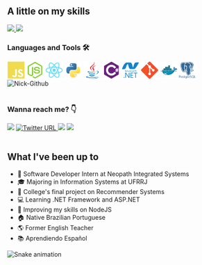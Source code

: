 <div>
      <h2>A little on my skills</h2>
      <div>
        <div>
          <a href="https://github.com/nicolastmaia">
            <img
              height="160em"
              src="https://github-readme-stats.vercel.app/api?username=nicolastmaia&show_icons=true&theme=dracula&include_all_commits=true&count_private=true"
            />
            <img
              height="160em"
              src="https://github-readme-stats.vercel.app/api/top-langs/?username=nicolastmaia&layout=compact&langs_count=7&theme=dracula"
            />
          </a>
        </div>
        <div
          display="flex"
          direction="row"
        >
          <div>
            <h3>Languages and Tools 🛠</h3>
            <div>
              <img
                align="center"
                alt="Nick-Js"
                height="40"
                width="40"
                src="https://raw.githubusercontent.com/devicons/devicon/master/icons/javascript/javascript-plain.svg"
              />
              <img
                align="center"
                alt="Nick-NodeJS"
                height="40"
                width="40"
                src="https://raw.githubusercontent.com/devicons/devicon/master/icons/nodejs/nodejs-original.svg"
              />
              <img
                align="center"
                alt="Nick-React"
                height="40"
                width="40"
                src="https://raw.githubusercontent.com/devicons/devicon/master/icons/react/react-original.svg"
              />
              <img
                align="center"
                alt="Nick-Python"
                height="40"
                width="40"
                src="https://raw.githubusercontent.com/devicons/devicon/master/icons/python/python-original.svg"
              />
             <img
                align="center"
                alt="Nick-Java"
                height="40"
                width="40"
                src="https://github.com/devicons/devicon/blob/master/icons/java/java-original.svg"
              />
              <img
                align="center"
                alt="Nick-Csharp"
                height="40"
                width="40"
                src="https://github.com/devicons/devicon/blob/master/icons/csharp/csharp-plain.svg"
              />  
              <img
                align="center"
                alt="Nick-Dotnet"
                height="40"
                width="40"
                src="https://github.com/devicons/devicon/blob/master/icons/dot-net/dot-net-plain-wordmark.svg"
              />  
              <img
                align="center"
                alt="Nick-Git"
                height="40"
                width="40"
                src="https://raw.githubusercontent.com/devicons/devicon/master/icons/git/git-original.svg"
              />
              <img
                align="center"
                alt="Nick-Docker"
                height="40"
                width="40"
                src="https://raw.githubusercontent.com/devicons/devicon/master/icons/docker/docker-original.svg"
              />
              <img
                align="center"
                alt="Nick-Postgres"
                height="40"
                width="40"
                src="https://github.com/devicons/devicon/blob/master/icons/postgresql/postgresql-plain-wordmark.svg"
              />
              <img 
                align="center"
                alt="Nick-Github"
                height="40"
                width="40" 
                src="https://img.icons8.com/material/480/ffffff/amazon-web-services.png"
              />              
            </div>
          </div>
          <br>
          <div>
            <h3>Wanna reach me? 👇</h3>
            <div>
              <a href="https://instagram.com/nicolastmaia" target="_blank"
                ><img
                  src="https://img.shields.io/badge/-Instagram-%23E4405F?style=for-the-badge&logo=instagram&logoColor=white"
                  target="_blank"
              /></a>
              <a href="https://twitter.com/nicolastmaia" target="_blank">
                <img alt="Twitter URL" src="https://img.shields.io/badge/-Twitter-%231A8CD8?style=for-the-badge&logo=twitter&logoColor=white">
              </a>
              <a href="mailto:nicolasterramaia@gmail.com"                 
                ><img
                  src="https://img.shields.io/badge/-Gmail-%23CC3937?style=for-the-badge&logo=gmail&logoColor=white"
                  target="_blank"
              /></a>
              <a
                href="https://www.linkedin.com/in/nicolastmaia"
                target="_blank"
                ><img
                  src="https://img.shields.io/badge/-LinkedIn-%230077B5?style=for-the-badge&logo=linkedin&logoColor=white"
                  target="_blank"
              /></a>
            </div>
          </div>
        </div>
        <br />
        <div>
          <div>
            <h2>What I've been up to</h2>
            <ul>
              <li>💼 Software Developer Intern at Neopath Integrated Systems</li>
              <li>🎓 Majoring in Information Systems at UFRRJ</li>
              <li>📝 College's final project on Recommender Systems</li>
              <li>💻 Learning .NET Framework and ASP.NET</li>
              <li>🚀 Improving my skills on NodeJS</li>
              <li>🏠 Native Brazilian Portuguese</li>    
              <li>🌎 Former English Teacher</li>
              <li>📚 Aprendiendo Español</li>
            </ul>
          </div>
        </div>
      </div>
  
  ![Snake animation](https://github.com/nicolastmaia/nicolastmaia/blob/output/github-contribution-grid-snake.svg)
